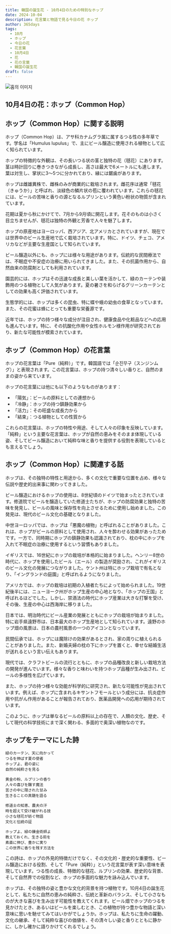 ```yaml
---
title: 韓国の誕生花 - 10月4日のための特別なホップ
date: 2024-10-04
description: 花言葉と物語で見る今日の花 ホップ
author: 365days
tags:
  - 10月
  - ホップ
  - 今日の花
  - 花言葉
  - 10月4日
  - 花
  - 花の言葉
  - 韓国の誕生花
draft: false
---
```



![홉의 이미지](https://cdn.pixabay.com/photo/2014/08/04/18/12/hop-vines-409870_1280.jpg#center)


## 10月4日の花：ホップ（Common Hop）

## ホップ（Common Hop）に関する説明

ホップ（Common Hop）は、アサ科カナムグラ属に属するつる性の多年草です。学名は「Humulus lupulus」で、主にビール醸造に使用される植物として広く知られています。

ホップの特徴的な外観は、その長いつる状の茎と独特の花（毬花）にあります。茎は時計回りに巻きつきながら成長し、高さは最大で6メートルにも達します。葉は対生し、掌状に3〜5つに分かれており、縁には鋸歯があります。

ホップは雌雄異株で、雌株のみが商業的に栽培されます。雌花序は通常「毬花（きゅうか）」と呼ばれ、淡緑色の鱗片状の苞に覆われています。これらの毬花には、ビールの苦味と香りの源となるルプリンという黄色い粉状の物質が含まれています。

花期は夏から秋にかけてで、7月から9月頃に開花します。花そのものは小さく目立ちませんが、毬花は独特の外観と芳香で人々を魅了します。

ホップの原産地はヨーロッパ、西アジア、北アメリカとされていますが、現在では世界中のビール生産地で広く栽培されています。特に、ドイツ、チェコ、アメリカなどが主要な生産国として知られています。

ビール醸造以外にも、ホップには様々な用途があります。伝統的な民間療法では、不眠症や不安症の治療に用いられてきました。また、その抗菌作用から、自然由来の防腐剤としても利用されています。

園芸的には、ホップはその迅速な成長と美しい葉を活かして、緑のカーテンや装飾用のつる植物として人気があります。夏の暑さを和らげるグリーンカーテンとしての効果も高く評価されています。

生態学的には、ホップは多くの昆虫、特に蝶や蛾の幼虫の食草となっています。また、その花蜜は蜂にとっても重要な栄養源です。

近年では、ホップの持つ様々な成分が注目され、健康食品や化粧品などへの応用も進んでいます。特に、その抗酸化作用や女性ホルモン様作用が研究されており、新たな可能性が模索されています。

## ホップ（Common Hop）の花言葉

ホップの花言葉は「Pure（純粋）」です。韓国語では「순진무구（スンジンムグ）」と表現されます。この花言葉は、ホップの持つ清々しい香りと、自然のままの姿から来ています。

ホップの花言葉には他にも以下のようなものがあります：

- 「陽気」：ビールの原料としての連想から
- 「冷静」：ホップの持つ鎮静効果から
- 「活力」：その旺盛な成長力から
- 「結束」：つる植物としての性質から

これらの花言葉は、ホップの特性や用途、そして人々の印象を反映しています。「純粋」という主要な花言葉は、ホップが自然の恵みをそのまま体現している姿、そしてビール醸造において純粋な味と香りを提供する役割を表現しているとも言えるでしょう。

## ホップ（Common Hop）に関連する話

ホップは、その独特の特性と用途から、多くの文化で重要な位置を占め、様々な伝説や歴史的出来事に関わってきました。

ビール醸造におけるホップの使用は、8世紀頃のドイツで始まったとされています。修道院でビールを醸造していた修道士たちが、ホップの防腐効果と独特の苦味を発見し、ビールの風味と保存性を向上させるために使用し始めました。この発見は、現代のビール文化の基礎となりました。

中世ヨーロッパでは、ホップは「悪魔の植物」と呼ばれることがありました。これは、ホップがビールの原料として使用され、人々を酔わせる効果があったためです。一方で、同時期にホップの鎮静効果も認識されており、枕の中にホップを入れて不眠症の治療に使用するという習慣もありました。

イギリスでは、16世紀にホップの栽培が本格的に始まりました。ヘンリー8世の時代に、ホップを使用したビール（エール）の製造が奨励され、これがイギリスのビール文化の発展につながりました。ケント州は特にホップ栽培で有名となり、「イングランドの庭園」と呼ばれるようになりました。

アメリカでは、ホップの栽培は初期の入植者たちによって始められました。19世紀後半には、ニューヨーク州がホップ生産の中心地となり、「ホップの王国」と呼ばれるほどでした。しかし、禁酒法の時代にホップ産業は大きな打撃を受け、その後、生産の中心は西海岸に移りました。

日本では、明治時代にビール産業の発展とともにホップの栽培が始まりました。特に岩手県遠野市は、日本最大のホップ生産地として知られています。遠野のホップ畑の風景は、日本の農村風景の一つのアイコンとなっています。

民間伝承では、ホップには魔除けの効果があるとされ、家の周りに植えられることがありました。また、新婚夫婦の枕の下にホップを置くと、幸せな結婚生活が送れるという言い伝えもあります。

現代では、クラフトビールの流行とともに、ホップの品種改良と新しい栽培方法の開発が進んでいます。様々な香りと味わいを持つホップ品種が生み出され、ビールの多様性を広げています。

また、ホップの持つ様々な効能が科学的に研究され、新たな可能性が見出されています。例えば、ホップに含まれるキサントフモールという成分には、抗炎症作用や抗がん作用があることが報告されており、医薬品開発への応用が期待されています。

このように、ホップは単なるビールの原料以上の存在で、人類の文化、歴史、そして現代の科学技術にまで深く関わる、多面的で奥深い植物なのです。

## ホップをテーマにした詩

```
緑のカーテン、天に向かって
つるを伸ばす夏の使者
ホップよ、君の姿に
自然の純粋さを見る

黄金の粉、ルプリンの香り
人々の喜びを醸す魔法
苦さの中に隠された甘み
生きることの真髄を語る

修道士の知恵、農夫の汗
時を超えて受け継がれる技
小さな毬花が紡ぐ物語
文化と伝統の証

ホップよ、緑の錬金術師よ
教えておくれ、生きる術を
素直に伸び、豊かに実り
この世界に香りを残す方法を
```

この詩は、ホップの外見的特徴だけでなく、その文化的・歴史的な重要性、ビール醸造における役割、そして「Pure（純粋）」という花言葉が表す深い意味を表現しています。つる性の成長、特徴的な毬花、ルプリンの効果、歴史的な背景、そして自然界での役割など、ホップの多面的な魅力を詠み込んでいます。

ホップは、その独特の姿と豊かな文化的背景を持つ植物です。10月4日の誕生花として、私たちに自然の恵みの純粋さ、伝統と革新のバランス、そして小さなものが大きな喜びを生み出す可能性を教えてくれます。ビール畑でホップのつるを見かけたとき、あるいはビールを楽しむとき、この植物が持つ豊かな物語と深い意味に思いを馳せてみてはいかがでしょうか。ホップは、私たちに生命の躍動、文化の継承、そして純粋な喜びの価値を、その清々しい姿と香りとともに静かに、しかし確かに語りかけてくれるでしょう。